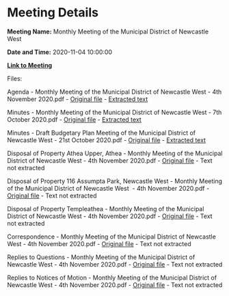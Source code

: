 # Meeting Details

**Meeting Name:** Monthly Meeting of the Municipal District of Newcastle West

**Date and Time:** 2020-11-04 10:00:00

**[Link to Meeting](https://www.limerick.ie/council/whats-on/monthly-meeting-municipal-district-newcastle-west-55)**

Files: 

Agenda - Monthly Meeting of the Municipal District of Newcastle West - 4th November 2020.pdf - [Original file](https://www.limerick.ie/sites/default/files/media/documents/2020-11/00-2020-11-04-agenda.pdf) - [Extracted text](./Agenda%20-%C2%A0Monthly%20Meeting%20of%20the%20Municipal%20District%20of%20Newcastle%20West%20-%204th%20November%202020.md)

Minutes - Monthly Meeting of the Municipal District of Newcastle West - 7th October 2020.pdf - [Original file](https://www.limerick.ie/sites/default/files/media/documents/2020-11/01a-2020-10-07-minutes-october.pdf) - [Extracted text](./Minutes%20-%C2%A0Monthly%20Meeting%20of%20the%20Municipal%20District%20of%20Newcastle%20West%20-%207th%20October%202020.md)

Minutes - Draft Budgetary Plan Meeting of the Municipal District of Newcastle West - 21st October 2020.pdf - [Original file](https://www.limerick.ie/sites/default/files/media/documents/2020-11/01b-2020-10-21-minutes-draft-budgetary-plan-meeting.pdf) - [Extracted text](./Minutes%20-%20Draft%20Budgetary%20Plan%20Meeting%C2%A0of%20the%20Municipal%20District%20of%20Newcastle%20West%20-%2021st%20October%202020.md)

Disposal of Property Athea Upper, Athea - Monthly Meeting of the Municipal District of Newcastle West - 4th November 2020.pdf - [Original file](https://www.limerick.ie/sites/default/files/media/documents/2020-11/02a-2020-11-04-disposal-of-property-athea-upper-athea.pdf) - Text not extracted

Disposal of Property 116 Assumpta Park, Newcastle West - Monthly Meeting of the Municipal District of Newcastle West  - 4th November 2020.pdf - [Original file](https://www.limerick.ie/sites/default/files/media/documents/2020-11/02b-2020-11-04-disposal-of-property-116-assumpta-park-ncw.pdf) - Text not extracted

Disposal of Property Templeathea - Monthly Meeting of the Municipal District of Newcastle West - 4th November 2020.pdf - [Original file](https://www.limerick.ie/sites/default/files/media/documents/2020-11/02c-2020-11-04-disposal-of-property-templeathea.pdf) - Text not extracted

Correspondence - Monthly Meeting of the Municipal District of Newcastle West - 4th November 2020.pdf - [Original file](https://www.limerick.ie/sites/default/files/media/documents/2020-11/14-2020-11-04-correspondence.pdf) - Text not extracted

Replies to Questions - Monthly Meeting of the Municipal District of Newcastle West - 4th November 2020.pdf - [Original file](https://www.limerick.ie/sites/default/files/media/documents/2020-11/2020-11-04-replies-to-questions-.pdf) - Text not extracted

Replies to Notices of Motion - Monthly Meeting of the Municipal District of Newcastle West - 4th November 2020.pdf - [Original file](https://www.limerick.ie/sites/default/files/media/documents/2020-11/replies-to-notices-of-motion.pdf) - Text not extracted

